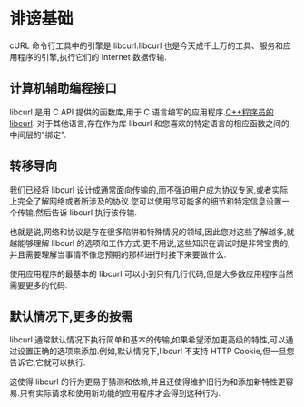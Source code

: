 # 诽谤基础

cURL 命令行工具中的引擎是 libcurl.libcurl 也是今天成千上万的工具、服务和应用程序的引擎,执行它们的 Internet 数据传输.

## 计算机辅助编程接口

libcurl 是用 C API 提供的函数库,用于 C 语言编写的应用程序.[C++程序员的 libcurl](libcurl-cplusplus.md). 对于其他语言,存在作为库 libcurl 和您喜欢的特定语言的相应函数之间的中间层的"绑定".

## 转移导向

我们已经将 libcurl 设计成通常面向传输的,而不强迫用户成为协议专家,或者实际上完全了解网络或者所涉及的协议.您可以使用尽可能多的细节和特定信息设置一个传输,然后告诉 libcurl 执行该传输.

也就是说,网络和协议是存在很多陷阱和特殊情况的领域,因此您对这些了解越多,就越能够理解 libcurl 的选项和工作方式.更不用说,这些知识在调试时是非常宝贵的,并且需要理解当事情不像您预期的那样进行时接下来要做什么.

使用应用程序的最基本的 libcurl 可以小到只有几行代码,但是大多数应用程序当然需要更多的代码.

## 默认情况下,更多的按需

libcurl 通常默认情况下执行简单和基本的传输,如果希望添加更高级的特性,可以通过设置正确的选项来添加.例如,默认情况下,libcurl 不支持 HTTP Cookie,但一旦您告诉它,它就可以执行.

这使得 libcurl 的行为更易于猜测和依赖,并且还使得维护旧行为和添加新特性更容易.只有实际请求和使用新功能的应用程序才会得到这种行为.

